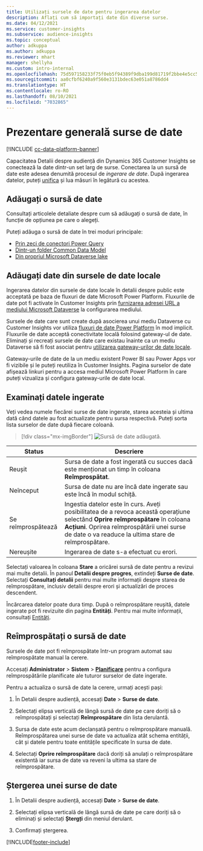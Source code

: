 ```yaml
---
title: Utilizați sursele de date pentru ingerarea datelor
description: Aflați cum să importați date din diverse surse.
ms.date: 04/12/2021
ms.service: customer-insights
ms.subservice: audience-insights
ms.topic: conceptual
author: adkuppa
ms.author: adkuppa
ms.reviewer: mhart
manager: shellyha
ms.custom: intro-internal
ms.openlocfilehash: 75d597158233f75f0eb5f94389f9dba199d81719f2bbe4e5cc58d2a3afc7dcf8
ms.sourcegitcommit: aa0cfbf6240a9f560e3131bdec63e051a8786dd4
ms.translationtype: HT
ms.contentlocale: ro-RO
ms.lasthandoff: 08/10/2021
ms.locfileid: "7032865"
---
```

# <a name="data-sources-overview"></a>Prezentare generală surse de date

[!INCLUDE [cc-data-platform-banner](../includes/cc-data-platform-banner.md)]

Capacitatea Detalii despre audiență din Dynamics 365 Customer Insights se conectează la date dintr-un set larg de surse. Conectarea la un sursă de date este adesea denumită procesul de *ingerare de date*. După ingerarea datelor, puteți [unifica](data-unification.md) și lua măsuri în legătură cu acestea.

## <a name="add-a-data-source"></a>Adăugați o sursă de date

Consultați articolele detaliate despre cum să adăugați o sursă de date, în funcție de opțiunea pe care o alegeți.

Puteți adăuga o sursă de date în trei moduri principale:

- [Prin zeci de conectori Power Query](connect-power-query.md)
- [Dintr-un folder Common Data Model](connect-common-data-model.md)
- [Din propriul Microsoft Dataverse lake](connect-dataverse-managed-lake.md)

## <a name="add-data-from-on-premises-data-sources"></a>Adăugați date din sursele de date locale

Ingerarea datelor din sursele de date locale în detalii despre public este acceptată pe baza de fluxuri de date Microsoft Power Platform. Fluxurile de date pot fi activate în Customer Insights prin [furnizarea adresei URL a mediului Microsoft Dataverse](get-started-paid.md) la configurarea mediului.

Sursele de date care sunt create după asocierea unui mediu Dataverse cu Customer Insights vor utiliza [fluxuri de date Power Platform](/power-query/dataflows/overview-dataflows-across-power-platform-dynamics-365) în mod implicit. Fluxurile de date acceptă conectivitate locală folosind gateway-ul de date. Eliminați și recreați sursele de date care existau înainte ca un mediu Dataverse să fi fost asociat pentru [utilizarea gateway-urilor de date locale](/data-integration/gateway/service-gateway-app).

Gateway-urile de date de la un mediu existent Power BI sau Power Apps vor fi vizibile și le puteți reutiliza în Customer Insights. Pagina surselor de date afișează linkuri pentru a accesa mediul Microsoft Power Platform în care puteți vizualiza și configura gateway-urile de date local.

## <a name="review-ingested-data"></a>Examinați datele ingerate

Veți vedea numele fiecărei surse de date ingerate, starea acesteia și ultima dată când datele au fost actualizate pentru sursa respectivă. Puteți sorta lista surselor de date după fiecare coloană.

> [!div class="mx-imgBorder"]
> ![Sursă de date adăugată.](media/configure-data-datasource-added.png "Sursă de date adăugată")

|Status  |Descriere  |
|---------|---------|
|Reușit   |Sursa de date a fost ingerată cu succes dacă este menționat un timp în coloana **Reîmprospătat**.
|Neînceput   |Sursa de date nu are încă date ingerate sau este încă în modul schiță.         |
|Se reîmprospătează    |Ingestia datelor este în curs. Aveți posibilitatea de a revoca această operațiune selectând **Oprire reîmprospătare** în coloana **Acțiuni**. Oprirea reîmprospătării unei surse de date o va readuce la ultima stare de reîmprospătare.       |
|Nereușite     |Ingerarea de date s-a efectuat cu erori.         |

Selectați valoarea în coloana **Stare** a oricărei sursă de date pentru a revizui mai multe detalii. În panoul **Detalii despre progres**, extindeți **Surse de date**. Selectați **Consultați detalii** pentru mai multe informații despre starea de reîmprospătare, inclusiv detalii despre erori și actualizări de proces descendent.

Încărcarea datelor poate dura timp. După o reîmprospătare reușită, datele ingerate pot fi revizuite din pagina **Entități**. Pentru mai multe informații, consultați [Entități](entities.md).

## <a name="refresh-a-data-source"></a>Reîmprospătați o sursă de date

Sursele de date pot fi reîmprospătate într-un program automat sau reîmprospătate manual la cerere. 

Accesați **Administrator** > **Sistem** > [**Planificare**](system.md#schedule-tab) pentru a configura reîmprospătările planificate ale tuturor surselor de date ingerate.

Pentru a actualiza o sursă de date la cerere, urmați acești pași:

1. În Detalii despre audiență, accesați **Date** > **Surse de date**.

2. Selectați elipsa verticală de lângă sursă de date pe care doriți să o reîmprospătați și selectați **Reîmprospătare** din lista derulantă.

3. Sursa de date este acum declanșată pentru o reîmprospătare manuală. Reîmprospătarea unei surse de date va actualiza atât schema entității, cât și datele pentru toate entitățile specificate în sursa de date.

4. Selectați **Oprire reîmprospătare** dacă doriți să anulați o reîmprospătare existentă iar sursa de date va reveni la ultima sa stare de reîmprospătare.

## <a name="delete-a-data-source"></a>Ștergerea unei surse de date

1. În Detalii despre audiență, accesați **Date** > **Surse de date**.

2. Selectați elipsa verticală de lângă sursă de date pe care doriți să o eliminați și selectați **Ștergți** din meniul derulant.

3. Confirmați ștergerea.


[!INCLUDE[footer-include](../includes/footer-banner.md)]
